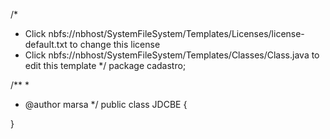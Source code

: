  /*
 * Click nbfs://nbhost/SystemFileSystem/Templates/Licenses/license-default.txt to change this license
 * Click nbfs://nbhost/SystemFileSystem/Templates/Classes/Class.java to edit this template
 */
package cadastro;

/**
 *
 * @author marsa
 */
public class JDCBE {
    
}
